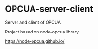 # OPCUA-server-client
Server and client of OPCUA 

Project based on node-opcua library 

https://node-opcua.github.io/

